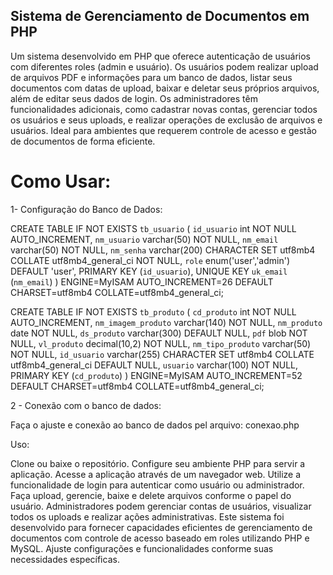 ## Sistema de Gerenciamento de Documentos em PHP ##


 Um sistema desenvolvido em PHP que oferece autenticação de usuários com diferentes roles (admin e usuário). Os usuários podem realizar upload de arquivos PDF e informações para um banco de dados, listar seus documentos com datas de upload, baixar e deletar seus próprios arquivos, além de editar seus dados de login. Os administradores têm funcionalidades adicionais, como cadastrar novas contas, gerenciar todos os usuários e seus uploads, e realizar operações de exclusão de arquivos e usuários. Ideal para ambientes que requerem controle de acesso e gestão de documentos de forma eficiente. 

# Como Usar: #

1- Configuração do Banco de Dados:

 CREATE TABLE IF NOT EXISTS `tb_usuario` (
  `id_usuario` int NOT NULL AUTO_INCREMENT,
  `nm_usuario` varchar(50) NOT NULL,
  `nm_email` varchar(50) NOT NULL,
  `nm_senha` varchar(200) CHARACTER SET utf8mb4 COLLATE utf8mb4_general_ci NOT NULL,
  `role` enum('user','admin') DEFAULT 'user',
  PRIMARY KEY (`id_usuario`),
  UNIQUE KEY `uk_email` (`nm_email`)
) ENGINE=MyISAM AUTO_INCREMENT=26 DEFAULT CHARSET=utf8mb4 COLLATE=utf8mb4_general_ci;

CREATE TABLE IF NOT EXISTS `tb_produto` (
  `cd_produto` int NOT NULL AUTO_INCREMENT,
  `nm_imagem_produto` varchar(140) NOT NULL,
  `nm_produto` date NOT NULL,
  `ds_produto` varchar(300) DEFAULT NULL,
  `pdf` blob NOT NULL,
  `vl_produto` decimal(10,2) NOT NULL,
  `nm_tipo_produto` varchar(50) NOT NULL,
  `id_usuario` varchar(255) CHARACTER SET utf8mb4 COLLATE utf8mb4_general_ci DEFAULT NULL,
  `usuario` varchar(100) NOT NULL,
  PRIMARY KEY (`cd_produto`)
) ENGINE=MyISAM AUTO_INCREMENT=52 DEFAULT CHARSET=utf8mb4 COLLATE=utf8mb4_general_ci;

2 - Conexão com o banco de dados:

  Faça o ajuste e conexão ao banco de dados pel arquivo: conexao.php


Uso:

Clone ou baixe o repositório.
Configure seu ambiente PHP para servir a aplicação.
Acesse a aplicação através de um navegador web.
Utilize a funcionalidade de login para autenticar como usuário ou administrador.
Faça upload, gerencie, baixe e delete arquivos conforme o papel do usuário.
Administradores podem gerenciar contas de usuários, visualizar todos os uploads e realizar ações administrativas.
Este sistema foi desenvolvido para fornecer capacidades eficientes de gerenciamento de documentos com controle de acesso baseado em roles utilizando PHP e MySQL. Ajuste configurações e funcionalidades conforme suas necessidades específicas.
